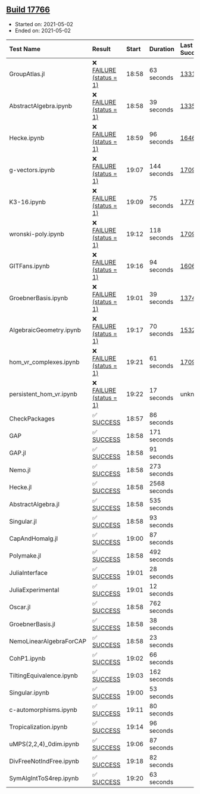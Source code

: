 ## [Build 17766](https://oscarci.mathematik.uni-kl.de/job/oscar/17766/)

* Started on: 2021-05-02
* Ended on: 2021-05-02

| Test Name    | Result | Start | Duration | Last Success | First Failure |
|:-------------|:-------|:------|:---------|:-------------|:--------------|
| GroupAtlas.jl | ❌ [FAILURE (status = 1)](https://oscarci.mathematik.uni-kl.de/job/oscar/17766/artifact/logs/build-17766/GroupAtlas.jl.log) | 18:58 | 63 seconds | [13311](https://oscarci.mathematik.uni-kl.de/job/oscar/13311/) | [13312](https://oscarci.mathematik.uni-kl.de/job/oscar/13312/) |
| AbstractAlgebra.ipynb | ❌ [FAILURE (status = 1)](https://oscarci.mathematik.uni-kl.de/job/oscar/17766/artifact/logs/build-17766/AbstractAlgebra.ipynb.log) | 18:58 | 39 seconds | [13355](https://oscarci.mathematik.uni-kl.de/job/oscar/13355/) | [13356](https://oscarci.mathematik.uni-kl.de/job/oscar/13356/) |
| Hecke.ipynb | ❌ [FAILURE (status = 1)](https://oscarci.mathematik.uni-kl.de/job/oscar/17766/artifact/logs/build-17766/Hecke.ipynb.log) | 18:59 | 96 seconds | [16463](https://oscarci.mathematik.uni-kl.de/job/oscar/16463/) | [16464](https://oscarci.mathematik.uni-kl.de/job/oscar/16464/) |
| g-vectors.ipynb | ❌ [FAILURE (status = 1)](https://oscarci.mathematik.uni-kl.de/job/oscar/17766/artifact/logs/build-17766/g-vectors.ipynb.log) | 19:07 | 144 seconds | [17099](https://oscarci.mathematik.uni-kl.de/job/oscar/17099/) | [17100](https://oscarci.mathematik.uni-kl.de/job/oscar/17100/) |
| K3-16.ipynb | ❌ [FAILURE (status = 1)](https://oscarci.mathematik.uni-kl.de/job/oscar/17766/artifact/logs/build-17766/K3-16.ipynb.log) | 19:09 | 75 seconds | [17765](https://oscarci.mathematik.uni-kl.de/job/oscar/17765/) | [17766](https://oscarci.mathematik.uni-kl.de/job/oscar/17766/) |
| wronski-poly.ipynb | ❌ [FAILURE (status = 1)](https://oscarci.mathematik.uni-kl.de/job/oscar/17766/artifact/logs/build-17766/wronski-poly.ipynb.log) | 19:12 | 118 seconds | [17098](https://oscarci.mathematik.uni-kl.de/job/oscar/17098/) | [17099](https://oscarci.mathematik.uni-kl.de/job/oscar/17099/) |
| GITFans.ipynb | ❌ [FAILURE (status = 1)](https://oscarci.mathematik.uni-kl.de/job/oscar/17766/artifact/logs/build-17766/GITFans.ipynb.log) | 19:16 | 94 seconds | [16068](https://oscarci.mathematik.uni-kl.de/job/oscar/16068/) | [16069](https://oscarci.mathematik.uni-kl.de/job/oscar/16069/) |
| GroebnerBasis.ipynb | ❌ [FAILURE (status = 1)](https://oscarci.mathematik.uni-kl.de/job/oscar/17766/artifact/logs/build-17766/GroebnerBasis.ipynb.log) | 19:01 | 39 seconds | [13748](https://oscarci.mathematik.uni-kl.de/job/oscar/13748/) | [13749](https://oscarci.mathematik.uni-kl.de/job/oscar/13749/) |
| AlgebraicGeometry.ipynb | ❌ [FAILURE (status = 1)](https://oscarci.mathematik.uni-kl.de/job/oscar/17766/artifact/logs/build-17766/AlgebraicGeometry.ipynb.log) | 19:17 | 70 seconds | [15322](https://oscarci.mathematik.uni-kl.de/job/oscar/15322/) | [15323](https://oscarci.mathematik.uni-kl.de/job/oscar/15323/) |
| hom_vr_complexes.ipynb | ❌ [FAILURE (status = 1)](https://oscarci.mathematik.uni-kl.de/job/oscar/17766/artifact/logs/build-17766/hom_vr_complexes.ipynb.log) | 19:21 | 61 seconds | [17099](https://oscarci.mathematik.uni-kl.de/job/oscar/17099/) | [17100](https://oscarci.mathematik.uni-kl.de/job/oscar/17100/) |
| persistent_hom_vr.ipynb | ❌ [FAILURE (status = 1)](https://oscarci.mathematik.uni-kl.de/job/oscar/17766/artifact/logs/build-17766/persistent_hom_vr.ipynb.log) | 19:22 | 17 seconds | unknown | unknown |
| CheckPackages | ✅ [SUCCESS](https://oscarci.mathematik.uni-kl.de/job/oscar/17766/artifact/logs/build-17766/CheckPackages.log) | 18:57 | 86 seconds |  |  |
| GAP | ✅ [SUCCESS](https://oscarci.mathematik.uni-kl.de/job/oscar/17766/artifact/logs/build-17766/GAP.log) | 18:58 | 171 seconds |  |  |
| GAP.jl | ✅ [SUCCESS](https://oscarci.mathematik.uni-kl.de/job/oscar/17766/artifact/logs/build-17766/GAP.jl.log) | 18:58 | 91 seconds |  |  |
| Nemo.jl | ✅ [SUCCESS](https://oscarci.mathematik.uni-kl.de/job/oscar/17766/artifact/logs/build-17766/Nemo.jl.log) | 18:58 | 273 seconds |  |  |
| Hecke.jl | ✅ [SUCCESS](https://oscarci.mathematik.uni-kl.de/job/oscar/17766/artifact/logs/build-17766/Hecke.jl.log) | 18:58 | 2568 seconds |  |  |
| AbstractAlgebra.jl | ✅ [SUCCESS](https://oscarci.mathematik.uni-kl.de/job/oscar/17766/artifact/logs/build-17766/AbstractAlgebra.jl.log) | 18:58 | 535 seconds |  |  |
| Singular.jl | ✅ [SUCCESS](https://oscarci.mathematik.uni-kl.de/job/oscar/17766/artifact/logs/build-17766/Singular.jl.log) | 18:58 | 93 seconds |  |  |
| CapAndHomalg.jl | ✅ [SUCCESS](https://oscarci.mathematik.uni-kl.de/job/oscar/17766/artifact/logs/build-17766/CapAndHomalg.jl.log) | 19:00 | 87 seconds |  |  |
| Polymake.jl | ✅ [SUCCESS](https://oscarci.mathematik.uni-kl.de/job/oscar/17766/artifact/logs/build-17766/Polymake.jl.log) | 18:58 | 492 seconds |  |  |
| JuliaInterface | ✅ [SUCCESS](https://oscarci.mathematik.uni-kl.de/job/oscar/17766/artifact/logs/build-17766/JuliaInterface.log) | 19:01 | 28 seconds |  |  |
| JuliaExperimental | ✅ [SUCCESS](https://oscarci.mathematik.uni-kl.de/job/oscar/17766/artifact/logs/build-17766/JuliaExperimental.log) | 19:01 | 12 seconds |  |  |
| Oscar.jl | ✅ [SUCCESS](https://oscarci.mathematik.uni-kl.de/job/oscar/17766/artifact/logs/build-17766/Oscar.jl.log) | 18:58 | 762 seconds |  |  |
| GroebnerBasis.jl | ✅ [SUCCESS](https://oscarci.mathematik.uni-kl.de/job/oscar/17766/artifact/logs/build-17766/GroebnerBasis.jl.log) | 18:58 | 38 seconds |  |  |
| NemoLinearAlgebraForCAP | ✅ [SUCCESS](https://oscarci.mathematik.uni-kl.de/job/oscar/17766/artifact/logs/build-17766/NemoLinearAlgebraForCAP.log) | 18:58 | 23 seconds |  |  |
| CohP1.ipynb | ✅ [SUCCESS](https://oscarci.mathematik.uni-kl.de/job/oscar/17766/artifact/logs/build-17766/CohP1.ipynb.log) | 19:02 | 66 seconds |  |  |
| TiltingEquivalence.ipynb | ✅ [SUCCESS](https://oscarci.mathematik.uni-kl.de/job/oscar/17766/artifact/logs/build-17766/TiltingEquivalence.ipynb.log) | 19:03 | 162 seconds |  |  |
| Singular.ipynb | ✅ [SUCCESS](https://oscarci.mathematik.uni-kl.de/job/oscar/17766/artifact/logs/build-17766/Singular.ipynb.log) | 19:00 | 53 seconds |  |  |
| c-automorphisms.ipynb | ✅ [SUCCESS](https://oscarci.mathematik.uni-kl.de/job/oscar/17766/artifact/logs/build-17766/c-automorphisms.ipynb.log) | 19:11 | 80 seconds |  |  |
| Tropicalization.ipynb | ✅ [SUCCESS](https://oscarci.mathematik.uni-kl.de/job/oscar/17766/artifact/logs/build-17766/Tropicalization.ipynb.log) | 19:14 | 96 seconds |  |  |
| uMPS(2,2,4)_0dim.ipynb | ✅ [SUCCESS](https://oscarci.mathematik.uni-kl.de/job/oscar/17766/artifact/logs/build-17766/uMPS-2-2-4-_0dim.ipynb.log) | 19:06 | 87 seconds |  |  |
| DivFreeNotIndFree.ipynb | ✅ [SUCCESS](https://oscarci.mathematik.uni-kl.de/job/oscar/17766/artifact/logs/build-17766/DivFreeNotIndFree.ipynb.log) | 19:18 | 82 seconds |  |  |
| SymAlgIntToS4rep.ipynb | ✅ [SUCCESS](https://oscarci.mathematik.uni-kl.de/job/oscar/17766/artifact/logs/build-17766/SymAlgIntToS4rep.ipynb.log) | 19:20 | 63 seconds |  |  |
